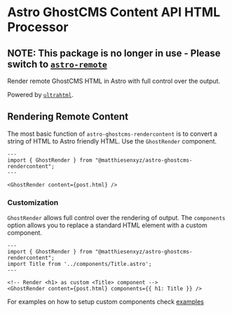# Astro GhostCMS Content API HTML Processor

## NOTE: This package is no longer in use - Please switch to [`astro-remote`](https://github.com/natemoo-re/astro-remote)

Render remote GhostCMS HTML in Astro with full control over the output.

Powered by [`ultrahtml`](https://github.com/natemoo-re/ultrahtml).

## Rendering Remote Content

The most basic function of `astro-ghostcms-rendercontent` is to convert a string of HTML to Astro friendly HTML. Use the `GhostRender` component.

```astro
---
import { GhostRender } from "@matthiesenxyz/astro-ghostcms-rendercontent";
---

<GhostRender content={post.html} />
```

### Customization

`GhostRender` allows full control over the rendering of output. The `components` option allows you to replace a standard HTML element with a custom component.

```astro
---
import { GhostRender } from "@matthiesenxyz/astro-ghostcms-rendercontent";
import Title from '../components/Title.astro';
---

<!-- Render <h1> as custom <Title> component -->
<GhostRender content={post.html} components={{ h1: Title }} />
```

For examples on how to setup custom components check [examples](./examples/)